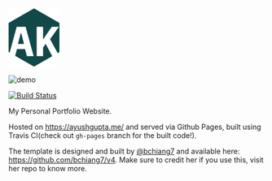 <img alt="Logo" src="https://raw.githubusercontent.com/bchiang7/v4/main/src/images/logo.png" width="100" />

![demo](https://raw.githubusercontent.com/bchiang7/v4/main/src/images/demo.png)

[![Build Status](https://app.travis-ci.com/AyushG3112/AyushG3112.github.io.svg?branch=main)](https://app.travis-ci.com/AyushG3112/AyushG3112.github.io)

My Personal Portfolio Website.

Hosted on https://ayushgupta.me/ and served via Github Pages, built using Travis CI(check out `gh-pages` branch for the built code!).

The template is designed and built by [@bchiang7](https://github.com/bchiang7) and available here: https://github.com/bchiang7/v4. Make sure to credit her if you use this, visit her repo to know more.
